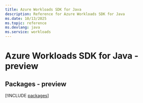 ```yaml
---
title: Azure Workloads SDK for Java
description: Reference for Azure Workloads SDK for Java
ms.date: 10/13/2025
ms.topic: reference
ms.devlang: java
ms.service: workloads
---
```

# Azure Workloads SDK for Java - preview
## Packages - preview
[!INCLUDE [packages](workloads-index.md)]
